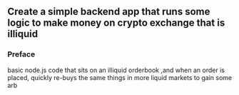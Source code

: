 ## Create a simple backend app that runs some logic to make money on crypto exchange that is illiquid

### Preface 
basic node.js code that sits on an illiquid orderbook ,and when an order is placed, quickly re-buys the same things in more liquid markets to gain some arb
